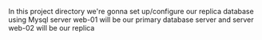 In this project directory we're gonna set up/configure our replica database using Mysql
server web-01 will be our primary database server and server web-02 will be our replica
